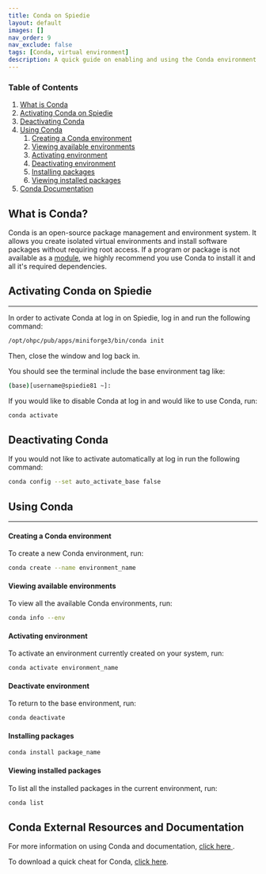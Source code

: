 ```yaml
---
title: Conda on Spiedie
layout: default
images: []
nav_order: 9
nav_exclude: false
tags: [Conda, virtual environment]
description: A quick guide on enabling and using the Conda environment manager on Spiedie. 
---
```


### Table of Contents 
1. [What is Conda](#conda_intro)
2. [Activating Conda on Spiedie](#conda_activate)
3. [Deactivating Conda](#conda_deactivate)
4. [Using Conda](#conda_use)
    1. [Creating a Conda environment](#conda_venv)
    2. [Viewing available environments](#conda_list)
    3. [Activating environment](#conda_env_activate)
    4. [Deactivating environment](#conda_env_deactivate)
    3. [Installing packages](#conda_install)
    4. [Viewing installed packages](#conda_env_list)
5. [Conda Documentation](#conda_doc)

## <a name="conda_intro"></a> What is Conda?

Conda is an open-source package management and environment system. It allows you create isolated virtual environments and install software packages without requiring root access. If a program or package is not available as a [module](spiedie_modules.html), we highly recommend you use Conda to install it and all it's required dependencies. 

## <a name="conda_activate"></a> Activating Conda on Spiedie

---

In order to activate Conda at log in on Spiedie, log in and run the following command: 

``` bash
/opt/ohpc/pub/apps/miniforge3/bin/conda init
```

Then, close the window and log back in. 

You should see the terminal include the base environment tag like: 

```bash
(base)[username@spiedie81 ~]:
```

If you would like to disable Conda at log in and would like to use Conda, run: 

```bash 
conda activate 
```
## <a name="conda_deactivate"></a> Deactivating Conda

If you would not like to activate automatically at log in run the following command: 

``` bash 
conda config --set auto_activate_base false
```

## <a name="conda_use"></a> Using Conda

---

#### <a name="conda_venv"></a> Creating a Conda environment

To create a new Conda environment, run: 

```bash
conda create --name environment_name
```

#### <a name="conda_list"></a> Viewing available environments 

To view all the available Conda environments, run: 

``` bash
conda info --env
```

#### <a name="conda_env_activate"></a> Activating environment 

To activate an environment currently created on your system, run: 

``` bash 
conda activate environment_name
```
#### <a name="conda_env_deactivate"></a> Deactivate environment

To return to the base environment, run:
``` bash
conda deactivate
```

#### <a name="conda_install"></a> Installing packages

``` bash
conda install package_name
```
#### <a name="conda_env_list"></a> Viewing installed packages

To list all the installed packages in the current environment, run: 

```bash
conda list
```


## <a name="conda_doc"></a> Conda External Resources and Documentation

For more information on using Conda and documentation, <a href="https://docs.conda.io/projects/conda/en/latest/user-guide/overview.html" target="_blank"> click here </a>.

To download a quick cheat for Conda, <a href="https://docs.conda.io/projects/conda/en/latest/user-guide/cheatsheet.html" target="_blank">click here</a>.
